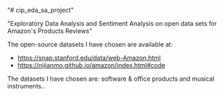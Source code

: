 "# cip_eda_sa_project" 

"Exploratory Data Analysis and Sentiment Analysis on open data sets for Amazon's Products Reviews"

The open-source datasets I have chosen are available at:
* https://snap.stanford.edu/data/web-Amazon.html
* https://nijianmo.github.io/amazon/index.html#code

The datasets I have chosen are: software & office products and musical instruments..
